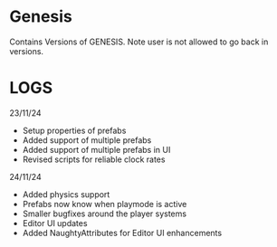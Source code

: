 # Genesis
Contains Versions of GENESIS. Note user is not allowed to go back in versions.

# LOGS

23/11/24
- Setup properties of prefabs
- Added support of multiple prefabs
- Added support of multiple prefabs in UI
- Revised scripts for reliable clock rates

24/11/24
- Added physics support
- Prefabs now know when playmode is active
- Smaller bugfixes around the player systems
- Editor UI updates
- Added NaughtyAttributes for Editor UI enhancements
